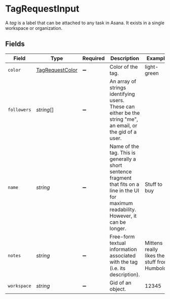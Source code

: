 # TagRequestInput

A *tag* is a label that can be attached to any task in Asana. It exists in a single workspace or organization.


## Fields

| Field                                                                                                                                          | Type                                                                                                                                           | Required                                                                                                                                       | Description                                                                                                                                    | Example                                                                                                                                        |
| ---------------------------------------------------------------------------------------------------------------------------------------------- | ---------------------------------------------------------------------------------------------------------------------------------------------- | ---------------------------------------------------------------------------------------------------------------------------------------------- | ---------------------------------------------------------------------------------------------------------------------------------------------- | ---------------------------------------------------------------------------------------------------------------------------------------------- |
| `color`                                                                                                                                        | [TagRequestColor](../../models/shared/tagrequestcolor.md)                                                                                      | :heavy_minus_sign:                                                                                                                             | Color of the tag.                                                                                                                              | light-green                                                                                                                                    |
| `followers`                                                                                                                                    | *string*[]                                                                                                                                     | :heavy_minus_sign:                                                                                                                             | An array of strings identifying users. These can either be the string "me", an email, or the gid of a user.                                    |                                                                                                                                                |
| `name`                                                                                                                                         | *string*                                                                                                                                       | :heavy_minus_sign:                                                                                                                             | Name of the tag. This is generally a short sentence fragment that fits on a line in the UI for maximum readability. However, it can be longer. | Stuff to buy                                                                                                                                   |
| `notes`                                                                                                                                        | *string*                                                                                                                                       | :heavy_minus_sign:                                                                                                                             | Free-form textual information associated with the tag (i.e. its description).                                                                  | Mittens really likes the stuff from Humboldt.                                                                                                  |
| `workspace`                                                                                                                                    | *string*                                                                                                                                       | :heavy_minus_sign:                                                                                                                             | Gid of an object.                                                                                                                              | 12345                                                                                                                                          |